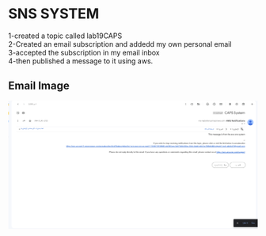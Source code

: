 # SNS SYSTEM

1-created a topic called lab19CAPS\
2-Created an email subscription and addedd my own personal email\
3-accepted the subscription in my email inbox \
4-then published a message to it using aws.

## Email Image

![emailImg](./Screenshot%202023-07-30%20145332.png)